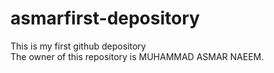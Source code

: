 # asmarfirst-depository
This is my first github depository
<br>
The owner of this repository is MUHAMMAD ASMAR NAEEM.
